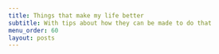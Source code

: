 ```yaml
---
title: Things that make my life better
subtitle: With tips about how they can be made to do that
menu_order: 60
layout: posts
---
```

